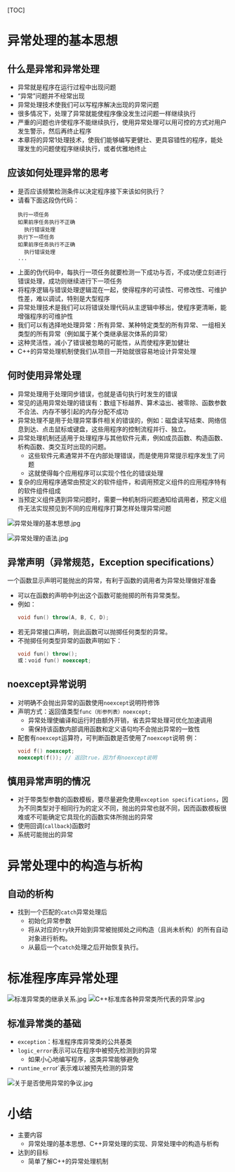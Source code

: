 [TOC]

# 异常处理的基本思想
## 什么是异常和异常处理
- 异常就是程序在运行过程中出现问题
- “异常”问题并不经常出现
- 异常处理技术使我们可以写程序解决出现的异常问题
- 很多情况下，处理了异常就能使程序像没发生过问题一样继续执行
- 严重的问题也许使程序不能继续执行，使用异常处理可以用可控的方式对用户发生警示，然后再终止程序
- 本章将的异常1处理技术，使我们能够编写更健壮、更具容错性的程序，能处理发生的问题使程序继续执行，或者优雅地终止

## 应该如何处理异常的思考
- 是否应该频繁检测条件以决定程序接下来该如何执行？
- 请看下面这段伪代码：
  ```
  执行一项任务
  如果前序任务执行不正确
    执行错误处理
  执行下一项任务
  如果前序任务执行不正确
    执行错误处理
  ...
  ```
- 上面的伪代码中，每执行一项任务就要检测一下成功与否，不成功便立刻进行错误处理，成功则继续进行下一项任务
- 将程序逻辑与错误处理逻辑混在一起，使得程序的可读性、可修改性、可维护性差，难以调试，特别是大型程序
- 异常处理技术是我们可以将错误处理代码从主逻辑中移出，使程序更清晰，能增强程序的可维护性
- 我们可以有选择地处理异常：所有异常、某种特定类型的所有异常、一组相关类型的所有异常（例如属于某个类继承层次体系的异常）
- 这种灵活性，减小了错误被忽略的可能性，从而使程序更加健壮
- C++的异常处理机制使我们从项目一开始就很容易地设计异常处理

## 何时使用异常处理
- 异常处理用于处理同步错误，也就是语句执行时发生的错误
- 常见的适用异常处理的错误有：数组下标越界、算术溢出、被零除、函数参数不合法、内存不够引起的内存分配不成功
- 异常处理不是用于处理异常事件相关的错误的，例如：磁盘读写结束、网络信息到达、点击鼠标或键盘，这些用程序的控制流程并行、独立。
- 异常处理机制还适用于处理程序与其他软件元素，例如成员函数、构造函数、析构函数、类交互时出现的问题。
  - 这些软件元素通常并不在内部处理错误，而是使用异常提示程序发生了问题
  - 这就使得每个应用程序可以实现个性化的错误处理
- 复杂的应用程序通常由预定义的软件组件，和调用预定义组件的应用程序特有的软件组件组成
- 当预定义组件遇到异常问题时，需要一种机制将问题通知给调用者，预定义组件无法实现预见到不同的应用程序打算怎样处理异常问题

![异常处理的基本思想.jpg](reference/异常处理的基本思想.jpg)

![异常处理的语法.jpg](reference/异常处理的语法.jpg)

## 异常声明（异常规范，Exception specifications）
一个函数显示声明可能抛出的异常，有利于函数的调用者为异常处理做好准备
- 可以在函数的声明中列出这个函数可能抛掷的所有异常类型。
- 例如：
  ```c++
  void fun() throw(A, B, C, D);
  ```
- 若无异常接口声明，则此函数可以抛掷任何类型的异常。
- 不抛掷任何类型异常的函数声明如下：
  ```c++
  void fun() throw();
  或：void fun() noexcept;
  ```

## noexcept异常说明
- 对明确不会抛出异常的函数使用`noexcept`说明符修饰
- 声明方式：返回值类型`func（形参列表）noexcept;`
  - 异常处理使编译和运行时由额外开销，省去异常处理可优化加速调用
  - 需保持该函数内部调用函数和定义语句均不会抛出异常的一致性
- 配套有`noexcept`运算符，可判断函数是否使用了`noexcept`说明
例：
    ```c++
    void f() noexcept;
    noexcept(f()); // 返回true，因为f有noexcept说明
    ```

## 慎用异常声明的情况
- 对于带类型参数的函数模板，要尽量避免使用`exception specifications`，因为不同类型对于相同行为的定义不同，抛出的异常也就不同，因而函数模板很难或不可能确定它具现化的函数实体所抛出的异常
- 使用回调(`callback`)函数时
- 系统可能抛出的异常


# 异常处理中的构造与析构
## 自动的析构
- 找到一个匹配的`catch`异常处理后
  - 初始化异常参数
  - 将从对应的`try`块开始到异常被抛掷处之间构造（且尚未析构）的所有自动对象进行析构。
  - 从最后一个`catch`处理之后开始恢复执行。


# 标准程序库异常处理
![标准异常类的继承关系.jpg](reference/标准异常类的继承关系.jpg)
![C++标准库各种异常类所代表的异常.jpg](reference/C++标准库各种异常类所代表的异常.jpg)

## 标准异常类的基础
- `exception`：标准程序库异常类的公共基类
- `logic_error`表示可以在程序中被预先检测到的异常
  - 如果小心地编写程序，这类异常能够避免
- `runtime_erro`r`表示难以被预先检测的异常

![关于是否使用异常的争议.jpg](./reference/关于是否使用异常的争议.jpg)

# 小结
- 主要内容
  - 异常处理的基本思想、C++异常处理的实现、异常处理中的构造与析构
- 达到的目标
  - 简单了解C++的异常处理机制